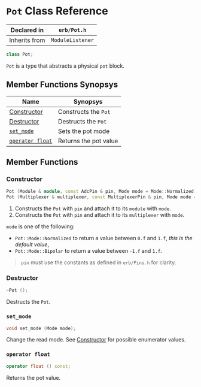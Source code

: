 # `Pot` Class Reference

| Declared in | `erb/Pot.h` |
| - | - |
| Inherits from | `ModuleListener` |

```c++
class Pot;
```

`Pot` is a type that abstracts a physical `pot` block.


## Member Functions Synopsys

| Name | Synopsys |
| - | - |
| [Constructor](#constructor) | Constructs the `Pot` |
| [Destructor](#destructor) | Destructs the `Pot` |
| [`set_mode`](#set_mode) | Sets the pot mode |
| [`operator float`](#operator-float) | Returns the pot value |


## Member Functions

### Constructor

```c++
Pot (Module & module, const AdcPin & pin, Mode mode = Mode::Normalized); // 1.
Pot (Multiplexer & multiplexer, const MultiplexerPin & pin, Mode mode = Mode::Normalized); // 2.
```

1. Constructs the `Pot` with `pin` and attach it to its `module` with `mode`.
2. Constructs the `Pot` with `pin` and attach it to its `multiplexer` with `mode`.

`mode` is one of the following:
- `Pot::Mode::Normalized` to return a value between `0.f` and `1.f`,
   _this is the default value_,
- `Pot::Mode::Bipolar` to return a value between `-1.f` and `1.f`.

> `pin` must use the constants as defined in `erb/Pins.h` for clarity.

### Destructor

```c++
~Pot ();
```

Destructs the `Pot`.

### `set_mode`

```c++
void set_mode (Mode mode);
```

Change the read mode. See [Constructor](#constructor) for possible enumerator values.

### `operator float`

```c++
operator float () const;
```

Returns the pot value.

